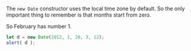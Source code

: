 The `new Date` constructor uses the local time zone by default. So the only important thing to remember is that months start from zero.

So February has number 1.

```js run
let d = new Date(2012, 1, 20, 3, 12);
alert( d );
```
